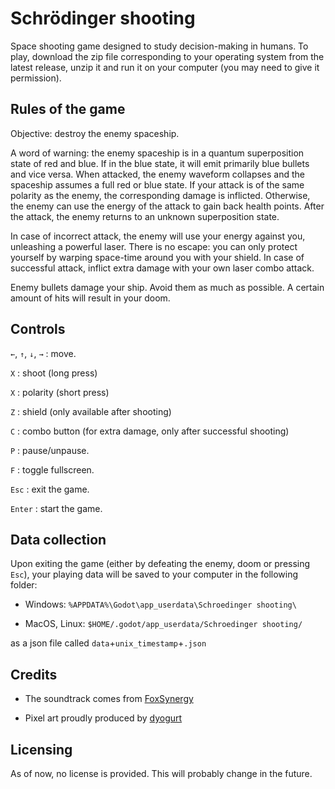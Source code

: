 # Schrödinger shooting

Space shooting game designed to study decision-making in humans. To play, download the zip file corresponding to your operating system from the latest release, unzip it and run it on your computer (you may need to give it permission).

## Rules of the game

Objective: destroy the enemy spaceship.

A word of warning: the enemy spaceship is in a quantum superposition state of red and blue.
If in the blue state, it will emit primarily blue bullets and vice versa.
When attacked, the enemy waveform collapses and the spaceship assumes a full red or blue state.
If your attack is of the same polarity as the enemy, the corresponding damage is inflicted. Otherwise, the enemy can use the energy of the attack to gain back health points.
After the attack, the enemy returns to an unknown superposition state.

In case of incorrect attack, the enemy will use your energy against you, unleashing a powerful laser. There is no escape: you can only protect yourself by warping space-time around you with your shield. In case of successful attack, inflict extra damage with your own laser combo attack.

Enemy bullets damage your ship. Avoid them as much as possible. A certain amount of hits will result in your doom.


## Controls

`←`, `↑`, `↓`, `→` : move.

`X` : shoot (long press)

`X` : polarity (short press)

`Z` : shield (only available after shooting)

`C` : combo button (for extra damage, only after successful shooting)

`P` : pause/unpause.

`F` : toggle fullscreen.

`Esc` : exit the game.

`Enter` : start the game.

## Data collection

Upon exiting the game (either by defeating the enemy, doom or pressing `Esc`), your playing data will be saved to your computer in the following folder:

- Windows: `%APPDATA%\Godot\app_userdata\Schroedinger shooting\`

- MacOS, Linux: `$HOME/.godot/app_userdata/Schroedinger shooting/`

as a json file called `data`+`unix_timestamp`+`.json`

## Credits

- The soundtrack comes from [FoxSynergy](https://opengameart.org/content/cosmo-blast)

- Pixel art proudly produced by [dyogurt](https://twitter.com/dfmmatias)

## Licensing

As of now, no license is provided. This will probably change in the future.
